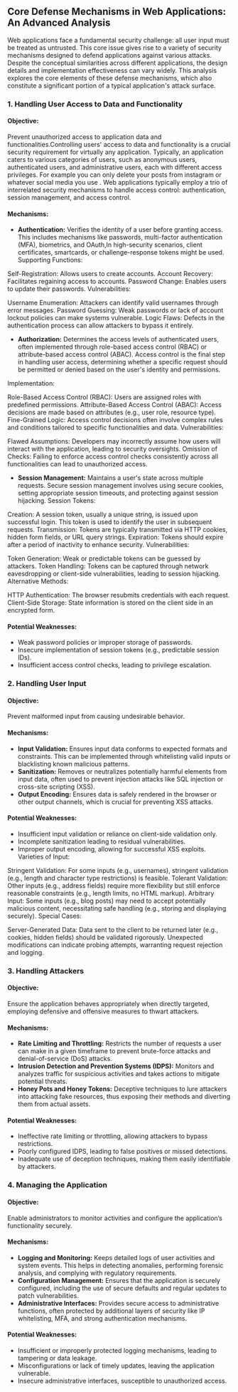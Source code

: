 ## Core Defense Mechanisms in Web Applications: An Advanced Analysis

Web applications face a fundamental security challenge: all user input must be treated as untrusted. This core issue gives rise to a variety of security mechanisms designed to defend applications against various attacks. Despite the conceptual similarities across different applications, the design details and implementation effectiveness can vary widely. This analysis explores the core elements of these defense mechanisms, which also constitute a significant portion of a typical application's attack surface.

### 1. Handling User Access to Data and Functionality

#### Objective:
Prevent unauthorized access to application data and functionalities.Controlling users' access to data and functionality is a crucial security requirement for virtually any application. Typically, an application caters to various categories of users, such as anonymous users, authenticated users, and administrative users, each with different access privileges. For example you can only delete your posts from instagram or whatever social media you use . Web applications typically employ a trio of interrelated security mechanisms to handle access control: authentication, session management, and access control.

#### Mechanisms:
- **Authentication:** Verifies the identity of a user before granting access. This includes mechanisms like passwords, multi-factor authentication (MFA), biometrics, and OAuth,In high-security scenarios, client certificates, smartcards, or challenge-response tokens might be used.
 Supporting Functions:

Self-Registration: Allows users to create accounts.
Account Recovery: Facilitates regaining access to accounts.
Password Change: Enables users to update their passwords.
Vulnerabilities:

Username Enumeration: Attackers can identify valid usernames through error messages.
Password Guessing: Weak passwords or lack of account lockout policies can make systems vulnerable.
Logic Flaws: Defects in the authentication process can allow attackers to bypass it entirely.
- **Authorization:** Determines the access levels of authenticated users, often implemented through role-based access control (RBAC) or attribute-based access control (ABAC).
  Access control is the final step in handling user access, determining whether a specific request should be permitted or denied based on the user's identity and permissions.

Implementation:

Role-Based Access Control (RBAC): Users are assigned roles with predefined permissions.
Attribute-Based Access Control (ABAC): Access decisions are made based on attributes (e.g., user role, resource type).
Fine-Grained Logic: Access control decisions often involve complex rules and conditions tailored to specific functionalities and data.
Vulnerabilities:

Flawed Assumptions: Developers may incorrectly assume how users will interact with the application, leading to security oversights.
Omission of Checks: Failing to enforce access control checks consistently across all functionalities can lead to unauthorized access.
- **Session Management:** Maintains a user's state across multiple requests. Secure session management involves using secure cookies, setting appropriate session timeouts, and protecting against session hijacking.
Session Tokens:

Creation: A session token, usually a unique string, is issued upon successful login. This token is used to identify the user in subsequent requests.
Transmission: Tokens are typically transmitted via HTTP cookies, hidden form fields, or URL query strings.
Expiration: Tokens should expire after a period of inactivity to enhance security.
Vulnerabilities:

Token Generation: Weak or predictable tokens can be guessed by attackers.
Token Handling: Tokens can be captured through network eavesdropping or client-side vulnerabilities, leading to session hijacking.
Alternative Methods:

HTTP Authentication: The browser resubmits credentials with each request.
Client-Side Storage: State information is stored on the client side in an encrypted form.
#### Potential Weaknesses:
- Weak password policies or improper storage of passwords.
- Insecure implementation of session tokens (e.g., predictable session IDs).
- Insufficient access control checks, leading to privilege escalation.

### 2. Handling User Input

#### Objective:
Prevent malformed input from causing undesirable behavior.

#### Mechanisms:
- **Input Validation:** Ensures input data conforms to expected formats and constraints. This can be implemented through whitelisting valid inputs or blacklisting known malicious patterns.
- **Sanitization:** Removes or neutralizes potentially harmful elements from input data, often used to prevent injection attacks like SQL injection or cross-site scripting (XSS).
- **Output Encoding:** Ensures data is safely rendered in the browser or other output channels, which is crucial for preventing XSS attacks.

#### Potential Weaknesses:
- Insufficient input validation or reliance on client-side validation only.
- Incomplete sanitization leading to residual vulnerabilities.
- Improper output encoding, allowing for successful XSS exploits.
 Varieties of Input:

Stringent Validation: For some inputs (e.g., usernames), stringent validation (e.g., length and character type restrictions) is feasible.
Tolerant Validation: Other inputs (e.g., address fields) require more flexibility but still enforce reasonable constraints (e.g., length limits, no HTML markup).
Arbitrary Input: Some inputs (e.g., blog posts) may need to accept potentially malicious content, necessitating safe handling (e.g., storing and displaying securely).
Special Cases:

Server-Generated Data: Data sent to the client to be returned later (e.g., cookies, hidden fields) should be validated rigorously. Unexpected modifications can indicate probing attempts, warranting request rejection and logging.

### 3. Handling Attackers

#### Objective:
Ensure the application behaves appropriately when directly targeted, employing defensive and offensive measures to thwart attackers.

#### Mechanisms:
- **Rate Limiting and Throttling:** Restricts the number of requests a user can make in a given timeframe to prevent brute-force attacks and denial-of-service (DoS) attacks.
- **Intrusion Detection and Prevention Systems (IDPS):** Monitors and analyzes traffic for suspicious activities and takes actions to mitigate potential threats.
- **Honey Pots and Honey Tokens:** Deceptive techniques to lure attackers into attacking fake resources, thus exposing their methods and diverting them from actual assets.

#### Potential Weaknesses:
- Ineffective rate limiting or throttling, allowing attackers to bypass restrictions.
- Poorly configured IDPS, leading to false positives or missed detections.
- Inadequate use of deception techniques, making them easily identifiable by attackers.

### 4. Managing the Application

#### Objective:
Enable administrators to monitor activities and configure the application’s functionality securely.

#### Mechanisms:
- **Logging and Monitoring:** Keeps detailed logs of user activities and system events. This helps in detecting anomalies, performing forensic analysis, and complying with regulatory requirements.
- **Configuration Management:** Ensures that the application is securely configured, including the use of secure defaults and regular updates to patch vulnerabilities.
- **Administrative Interfaces:** Provides secure access to administrative functions, often protected by additional layers of security like IP whitelisting, MFA, and strong authentication mechanisms.

#### Potential Weaknesses:
- Insufficient or improperly protected logging mechanisms, leading to tampering or data leakage.
- Misconfigurations or lack of timely updates, leaving the application vulnerable.
- Insecure administrative interfaces, susceptible to unauthorized access.

